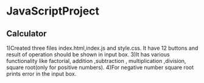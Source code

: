 # JavaScriptProject
Calculator
-----------
1)Created three files index.html,index.js and style.css.
It have 12 buttons and result of operation should be shown in input box.
3)It has various functionality like factorial, addition ,subtraction , multiplication ,division, square root(only for positive numbers).
4)For negative number square root prints error in the input box.
